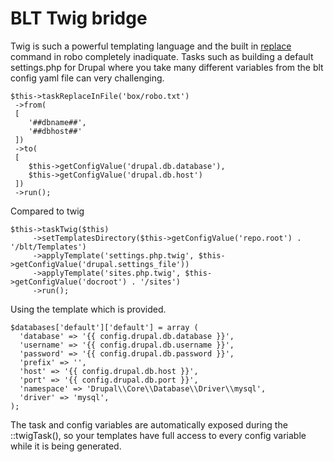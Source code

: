 # BLT Twig bridge

Twig is such a powerful templating language and the built in [replace](https://robo.li/tasks/File/#replace) command in robo completely inadiquate. Tasks such as building a default settings.php for Drupal where you take many different variables from the blt config yaml file can very challenging.

```
$this->taskReplaceInFile('box/robo.txt')
 ->from(
 [
    '##dbname##',
    '##dbhost##'
 ])
 ->to(
 [
    $this->getConfigValue('drupal.db.database'),
    $this->getConfigValue('drupal.db.host')
 ])
 ->run();
```

Compared to twig

```
$this->taskTwig($this)
     ->setTemplatesDirectory($this->getConfigValue('repo.root') . '/blt/Templates')
     ->applyTemplate('settings.php.twig', $this->getConfigValue('drupal.settings_file'))
     ->applyTemplate('sites.php.twig', $this->getConfigValue('docroot') . '/sites')
     ->run();
```

Using the template which is provided.

```
$databases['default']['default'] = array (
  'database' => '{{ config.drupal.db.database }}',
  'username' => '{{ config.drupal.db.username }}',
  'password' => '{{ config.drupal.db.password }}',
  'prefix' => '',
  'host' => '{{ config.drupal.db.host }}',
  'port' => '{{ config.drupal.db.port }}',
  'namespace' => 'Drupal\\Core\\Database\\Driver\\mysql',
  'driver' => 'mysql',
);
```

The task and config variables are automatically exposed during the ::twigTask(), so your templates have full access to every config variable while it is being generated.